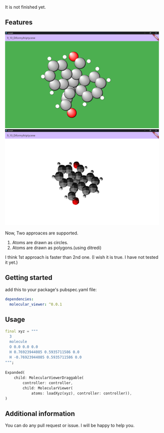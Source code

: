 

It is not finished yet.


## Features
![Circle Molecule Image](image.png)
![Polygon Molecule Image](image-1.png)

Now, Two approaces are supported. 
1. Atoms are drawn as circles.
1. Atoms are drawn as polygons.(using ditredi) 

I think 1st approach is faster than 2nd one. (I wish it is true. I have not tested it yet.)

## Getting started

add this to your package's pubspec.yaml file:

```yaml
dependencies:
  molecular_viewer: ^0.0.1
```
            

## Usage

```dart
final xyz = """
  3
  molecule
  O 0.0 0.0 0.0
  H 0.76923944085 0.5935711586 0.0
  H -0.76923944085 0.5935711586 0.0
""";

Expanded(
    child: MolecularViewerDraggable(
        controller: controller,
        child: MolecularViewer(
            atoms: loadXyz(xyz), controller: controller)),
)
```

## Additional information

You can do any pull request or issue. I will be happy to help you.